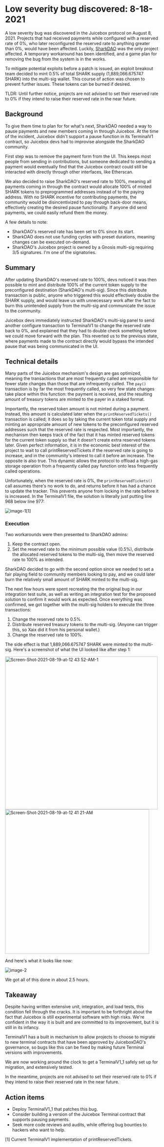 # Low severity bug discovered: 8-18-2021

A low severity bug was discovered in the Juicebox protocol on August 8, 2021. Projects that had received payments while configured with a reserved rate of 0%, who later reconfigured the reserved rate to anything greater than 0%, would have been affected. Luckily, [SharkDAO](https://juicebox.money/#/p/sharkdao) was the only project affected. A temporary workaround has been identified, and a game plan for removing the bug from the system is in the works.

To mitigate potential exploits before a patch is issued, an exploit breakout team decided to mint 0.5% of total SHARK supply (1,889,066.675747 SHARK) into the multi-sig wallet. This course of action was chosen to prevent further issues. These tokens can be burned if desired.

TLDR: Until further notice, projects are not advised to set their reserved rate to 0% if they intend to raise their reserved rate in the near future.

## Background

To give them time to plan for for what's next, SharkDAO needed a way to pause payments and new members coming in through Juicebox. At the time of the incident, Juicebox didn't support a pause function in its TerminalV1 contract, so Juicebox devs had to improvise alongside the SharkDAO community.

First step was to remove the payment form from the UI. This keeps most people from sending in contributions, but someone dedicated to sending a payment would eventually find that the Juicebox contract could still be interacted with directly through other interfaces, like Etherscan.

We also decided to raise SharkDAO's reserved rate to 100%, meaning all payments coming in through the contract would allocate 100% of minted SHARK tokens to preprogrammed addresses instead of to the paying address. With no SHARK incentive for contributing payments, the community would be disincentivized to pay through back-door means, effectively creating the desired pause functionality. If anyone did send payments, we could easily refund them the money.

A few details to note:

* SharkDAO's reserved rate has been set to 0% since its start.
* SharkDAO does not use funding cycles with preset durations, meaning changes can be executed on-demand.
* SharkDAO's Juicebox project is owned by a Gnosis multi-sig requiring 3/5 signatures. I'm one of the signatories.

## Summary

After updating SharkDAO's reserved rate to 100%, devs noticed it was then possible to mint and distribute 100% of the current token supply to the preconfigured destination (SharkDAO's multi-sig). Since this distribute transaction is public, anyone who triggered this would effectively double the SHARK supply, and would leave us with unnecessary work after the fact to burn this unintended supply from the multi-sig and communicate the issue to the community.

Juicebox devs immediately instructed SharkDAO's multi-sig panel to send another configure transaction to TerminalV1 to change the reserved rate back to 0%, and explained that they had to double check something before we could move forward with the plan. This reverted us to the previous state, where payments made to the contract directly would bypass the intended pause that was being communicated in the UI.

## Technical details

Many parts of the Juicebox mechanism's design are gas optimized, meaning the transactions that are most frequently called are responsible for fewer state changes than those that are infrequently called. The `pay()` transaction is by far the most frequently called, so very few state changes take place within this function: the payment is received, and the resulting amount of treasury tokens are minted to the payer in a staked format.

Importantly, the reserved token amount is not minted during a payment. Instead, this amount is calculated later when the `printReservedTickets()` transaction is called; it does so by taking the current token total supply and minting an appropriate amount of new tokens to the preconfigured reserved addresses such that the reserved rate is respected. Most importantly, the mechanism then keeps track of the fact that it has minted reserved tokens for the current token supply so that it doesn't create extra reserved tokens later. Given perfect information, it is in the economic best interest of the project to wait to call printReservedTickets if the reserved rate is going to increase, and in the community's interest to call it before an increase. The opposite is also true. This dynamic allows the protocol to offload a high-gas storage operation from a frequently called pay function onto less frequently called operations.

Unfortunately, when the reserved rate is 0%, the `printReservedTickets()` call assumes there's no work to do, and returns before it has had a chance to update the tracker. This prevents anyone from locking in the rate before it is increased. In the TerminalV1 file, the solution is literally just putting line 968 below line 977:

![image-1](https://user-images.githubusercontent.com/88144767/130289224-c2d43748-11b8-421c-9e2d-52544f874262.png)[1]

### Execution

Two workarounds were then presented to SharkDAO admins:

1.  Keep the contract open.
2.  Set the reserved rate to the minimum possible value (0.5%), distribute the allocated reserved tokens to the multi-sig, then move the reserved rate to 100% as intended.

SharkDAO decided to go with the second option since we needed to set a fair playing field to community members looking to pay, and we could later burn the relatively small amount of SHARK minted to the multi-sig.

The next few hours were spent recreating the the original bug in our integration test suite, as well as writing an integration test for the proposed solution to confirm it would work as expected. Once everything was confirmed, we got together with the multi-sig holders to execute the three transactions:

1.  Change the reserved rate to 0.5%.
2.  Distribute reserved treasury tokens to the multi-sig. (Anyone can trigger this, so Xaix did it from his personal wallet.)
3.  Change the reserved rate to 100%.

The side effect is that 1,889,066.675747 SHARK were minted to the multi-sig. Here's a screenshot of what the UI looked like after step 1:

<img width="500" alt="Screen-Shot-2021-08-19-at-12 43 52-AM-1" src="https://user-images.githubusercontent.com/88144767/130289489-82ef6e08-c7b2-4312-8777-f00af283862c.png">

<img width="472" alt="Screen-Shot-2021-08-19-at-12 41 21-AM" src="https://user-images.githubusercontent.com/88144767/130289504-bc13f1a4-46b1-457d-9d3d-2eae0907ccef.png">

And here's what it looks like now:

![image-2](https://user-images.githubusercontent.com/88144767/130289537-c1622b7d-f80b-4567-b37c-ddec498ec81f.png)

We got all of this done in about 2.5 hours.

## Takeaway

Despite having written extensive unit, integration, and load tests, this condition fell through the cracks. It is important to be forthright about the fact that Juicebox is still experimental software with high risks. We're confident in the way it is built and are committed to its improvement, but it is still in its infancy.

TerminalV1 has a built in mechanism to allow projects to choose to migrate to new terminal contracts that have been approved by JuiceboxDAO's governance, so bugs like this can be fixed by making future Terminal versions with improvements.

We are now working around the clock to get a TerminalV1_1 safely set up for migration, and extensively tested.

In the meantime, projects are not advised to set their reserved rate to 0% if they intend to raise their reserved rate in the near future.

## Action items

* Deploy TerminalV1_1 that patches this bug.
* Consider building a version of the Juicebox Terminal contract that supports pausing payments.
* Seek more code reviews and audits, while offering bug bounties to hackers who want to help.

[1] Current TerminalV1 implementation of printReservedTickets.
